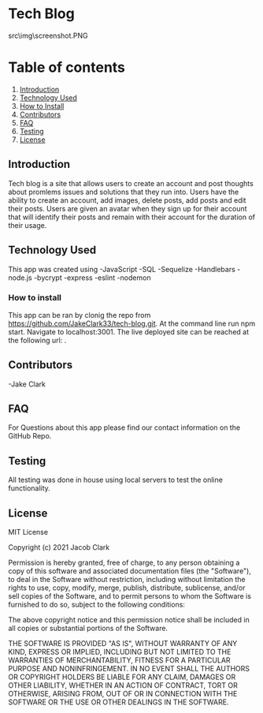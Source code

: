 # Tech Blog

src\img\screenshot.PNG

# Table of contents
1. [Introduction](#introduction)
2. [Technology Used](#technologyused)
3. [How to Install](#howtoinstall)
4. [Contributors ](#contributors)
5. [FAQ](#faq)
3. [Testing](#testing)
3. [License](#license)

## Introduction 
Tech blog is a site that allows users to create an account and post thoughts about promlems issues and solutions that they run into. Users have the ability to create an account, add images, delete posts, add posts and edit their posts. Users are given an avatar when they sign up for their account that will identify their posts and remain with their account for the duration of their usage. 

## Technology Used
This app was created using
-JavaScript
-SQL
-Sequelize
-Handlebars
-node.js
-bycrypt
-express
-eslint 
-nodemon


### How to install
This app can be ran by clonig the repo from https://github.com/JakeClark33/tech-blog.git. At the command line run npm start. Navigate to localhost:3001. The live deployed site can be reached at the following url:   .


## Contributors


-Jake Clark


## FAQ

For Questions about this app please find our contact information on the GitHub Repo. 

## Testing

All testing was done in house using local servers to test the online functionality.

## License

MIT License

Copyright (c) 2021 Jacob Clark

Permission is hereby granted, free of charge, to any person obtaining
a copy of this software and associated documentation files (the
"Software"), to deal in the Software without restriction, including
without limitation the rights to use, copy, modify, merge, publish,
distribute, sublicense, and/or sell copies of the Software, and to
permit persons to whom the Software is furnished to do so, subject to
the following conditions:

The above copyright notice and this permission notice shall be
included in all copies or substantial portions of the Software.

THE SOFTWARE IS PROVIDED "AS IS", WITHOUT WARRANTY OF ANY KIND,
EXPRESS OR IMPLIED, INCLUDING BUT NOT LIMITED TO THE WARRANTIES OF
MERCHANTABILITY, FITNESS FOR A PARTICULAR PURPOSE AND
NONINFRINGEMENT. IN NO EVENT SHALL THE AUTHORS OR COPYRIGHT HOLDERS BE
LIABLE FOR ANY CLAIM, DAMAGES OR OTHER LIABILITY, WHETHER IN AN ACTION
OF CONTRACT, TORT OR OTHERWISE, ARISING FROM, OUT OF OR IN CONNECTION
WITH THE SOFTWARE OR THE USE OR OTHER DEALINGS IN THE SOFTWARE.